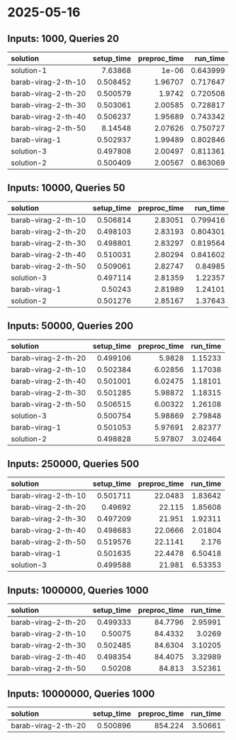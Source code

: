 # 2025-05-16

## Inputs: 1000, Queries 20

| solution            |   setup_time |   preproc_time |   run_time |
|:--------------------|-------------:|---------------:|-----------:|
| solution-1          |     7.63868  |        1e-06   |   0.643999 |
| barab-virag-2-th-10 |     0.508452 |        1.96707 |   0.717647 |
| barab-virag-2-th-20 |     0.500579 |        1.9742  |   0.720508 |
| barab-virag-2-th-30 |     0.503061 |        2.00585 |   0.728817 |
| barab-virag-2-th-40 |     0.506237 |        1.95689 |   0.743342 |
| barab-virag-2-th-50 |     8.14548  |        2.07626 |   0.750727 |
| barab-virag-1       |     0.502937 |        1.99489 |   0.802846 |
| solution-3          |     0.497808 |        2.00497 |   0.811361 |
| solution-2          |     0.500409 |        2.00567 |   0.863069 |

## Inputs: 10000, Queries 50

| solution            |   setup_time |   preproc_time |   run_time |
|:--------------------|-------------:|---------------:|-----------:|
| barab-virag-2-th-10 |     0.506814 |        2.83051 |   0.799416 |
| barab-virag-2-th-20 |     0.498103 |        2.83193 |   0.804301 |
| barab-virag-2-th-30 |     0.498801 |        2.83297 |   0.819564 |
| barab-virag-2-th-40 |     0.510031 |        2.80294 |   0.841602 |
| barab-virag-2-th-50 |     0.509061 |        2.82747 |   0.84985  |
| solution-3          |     0.497114 |        2.81359 |   1.22357  |
| barab-virag-1       |     0.50243  |        2.81989 |   1.24101  |
| solution-2          |     0.501276 |        2.85167 |   1.37643  |

## Inputs: 50000, Queries 200

| solution            |   setup_time |   preproc_time |   run_time |
|:--------------------|-------------:|---------------:|-----------:|
| barab-virag-2-th-20 |     0.499106 |        5.9828  |    1.15233 |
| barab-virag-2-th-10 |     0.502384 |        6.02856 |    1.17038 |
| barab-virag-2-th-40 |     0.501001 |        6.02475 |    1.18101 |
| barab-virag-2-th-30 |     0.501285 |        5.98872 |    1.18315 |
| barab-virag-2-th-50 |     0.506515 |        6.00322 |    1.26108 |
| solution-3          |     0.500754 |        5.98869 |    2.79848 |
| barab-virag-1       |     0.501053 |        5.97691 |    2.82377 |
| solution-2          |     0.498828 |        5.97807 |    3.02464 |

## Inputs: 250000, Queries 500

| solution            |   setup_time |   preproc_time |   run_time |
|:--------------------|-------------:|---------------:|-----------:|
| barab-virag-2-th-10 |     0.501711 |        22.0483 |    1.83642 |
| barab-virag-2-th-20 |     0.49692  |        22.115  |    1.85608 |
| barab-virag-2-th-30 |     0.497209 |        21.951  |    1.92311 |
| barab-virag-2-th-40 |     0.498683 |        22.0666 |    2.01804 |
| barab-virag-2-th-50 |     0.519576 |        22.1141 |    2.176   |
| barab-virag-1       |     0.501635 |        22.4478 |    6.50418 |
| solution-3          |     0.499588 |        21.981  |    6.53353 |

## Inputs: 1000000, Queries 1000

| solution            |   setup_time |   preproc_time |   run_time |
|:--------------------|-------------:|---------------:|-----------:|
| barab-virag-2-th-20 |     0.499333 |        84.7796 |    2.95991 |
| barab-virag-2-th-10 |     0.50075  |        84.4332 |    3.0269  |
| barab-virag-2-th-30 |     0.502485 |        84.6304 |    3.10205 |
| barab-virag-2-th-40 |     0.498354 |        84.4075 |    3.32989 |
| barab-virag-2-th-50 |     0.50208  |        84.813  |    3.52361 |

## Inputs: 10000000, Queries 1000

| solution            |   setup_time |   preproc_time |   run_time |
|:--------------------|-------------:|---------------:|-----------:|
| barab-virag-2-th-20 |     0.500896 |        854.224 |    3.50661 |